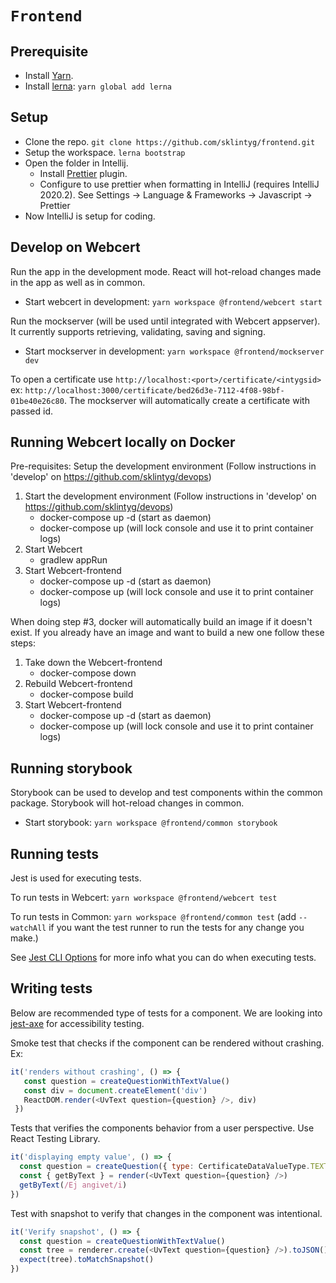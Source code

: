# `Frontend`

## Prerequisite
- Install [Yarn](https://classic.yarnpkg.com/en/docs/install).
- Install [lerna](https://github.com/lerna/lerna): `yarn global add lerna` 

## Setup

- Clone the repo. `git clone https://github.com/sklintyg/frontend.git`
- Setup the workspace. `lerna bootstrap`
- Open the folder in Intellij. 
    - Install [Prettier](https://plugins.jetbrains.com/plugin/10456-prettier/) plugin.
    - Configure to use prettier when formatting in IntelliJ (requires IntelliJ 2020.2). See Settings -> Language & Frameworks -> Javascript -> Prettier
- Now IntelliJ is setup for coding.

## Develop on Webcert

Run the app in the development mode. React will hot-reload changes made in the app as well as in common.

- Start webcert in development: `yarn workspace @frontend/webcert start`

Run the mockserver (will be used until integrated with Webcert appserver). It currently supports retrieving, validating, saving and signing.

- Start mockserver in development: `yarn workspace @frontend/mockserver dev`

To open a certificate use `http://localhost:<port>/certificate/<intygsid>` ex: `http://localhost:3000/certificate/bed26d3e-7112-4f08-98bf-01be40e26c80`. The mockserver will automatically create a certificate with passed id.

## Running Webcert locally on Docker

Pre-requisites: Setup the development environment (Follow instructions in 'develop' on https://github.com/sklintyg/devops)

1. Start the development environment (Follow instructions in 'develop' on https://github.com/sklintyg/devops)
    * docker-compose up -d (start as daemon)
    * docker-compose up (will lock console and use it to print container logs)
2. Start Webcert
    * gradlew appRun
3. Start Webcert-frontend
    * docker-compose up -d (start as daemon)
    * docker-compose up (will lock console and use it to print container logs)

When doing step #3, docker will automatically build an image if it doesn't exist. If you already have an image and want to build a new one follow these steps:

1. Take down the Webcert-frontend
    * docker-compose down
2. Rebuild Webcert-frontend
    * docker-compose build
3. Start Webcert-frontend
    * docker-compose up -d (start as daemon)
    * docker-compose up (will lock console and use it to print container logs)

## Running storybook

Storybook can be used to develop and test components within the common package. Storybook will hot-reload changes in common. 

- Start storybook: `yarn workspace @frontend/common storybook`

## Running tests

Jest is used for executing tests. 

To run tests in Webcert:  `yarn workspace @frontend/webcert test`

To run tests in Common:  `yarn workspace @frontend/common test` (add `--watchAll` if you want the test runner to run the tests for any change you make.)

See [Jest CLI Options](https://jestjs.io/docs/en/cli) for more info what you can do when executing tests.

## Writing tests

Below are recommended type of tests for a component. We are looking into [jest-axe](https://www.npmjs.com/package/jest-axe) for accessibility testing.

Smoke test that checks if the component can be rendered without crashing. Ex:

```javascript
it('renders without crashing', () => {
   const question = createQuestionWithTextValue()
   const div = document.createElement('div')
   ReactDOM.render(<UvText question={question} />, div)
 })
```
Tests that verifies the components behavior from a user perspective. Use React Testing Library.
```javascript
it('displaying empty value', () => {
  const question = createQuestion({ type: CertificateDataValueType.TEXT })
  const { getByText } = render(<UvText question={question} />)
  getByText(/Ej angivet/i)
})
```
Test with snapshot to verify that changes in the component was intentional.
```javascript
it('Verify snapshot', () => {
  const question = createQuestionWithTextValue()
  const tree = renderer.create(<UvText question={question} />).toJSON()
  expect(tree).toMatchSnapshot()
})
```

